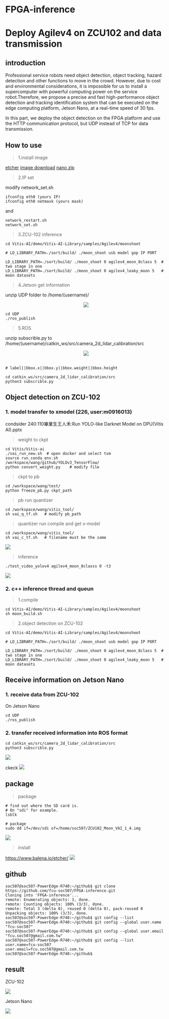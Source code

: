 # FPGA-inference

# Deploy Agilev4 on ZCU102 and data transmission
## introduction
Professional service robots need object detection, object tracking, hazard detection and other functions to move in the crowd. However, due to cost and environmental considerations, it is impossible for us to install a supercomputer with powerful computing power on the service robot.Therefore, we propose a precise and fast high-performance object detection and tracking identification system that can be executed on the edge computing platform, Jetson Nano, at a real-time speed of 30 fps.

In this part, we deploy the object detection on the FPGA platform and use the HTTP communication protocol, but UDP instead of TCP for data transmission.
## How to use
>1.install image
>
[etcher](https://www.balena.io/etcher/)
[image download](https://drive.google.com/file/d/147AWFSlIql7TuC5glqqHnXguY3aj0za1/view?usp=sharing)
[nano zip](https://drive.google.com/file/d/108nCZVAG70VNibhEjQqGPz2Bz0BQnwNI/view?usp=sharing)
>2.IP set
>
modify network_set.sh
```python=2
ifconfig eth0 (yours IP)
ifconfig eth0 netmask (yours mask)
```
and
```
network_restart.sh
network_set.sh
```
>3.ZCU-102 inference
```
cd Vitis-AI/demo/Vitis-AI-Library/samples/Agilev4/moonshoot
```
```
# LD_LIBRARY_PATH=./sort/build/ ./moon_shoot usb model gop IP PORT 

LD_LIBRARY_PATH=./sort/build/ ./moon_shoot 0 agilev4_moon_8class 5  # two stage in one
LD_LIBRARY_PATH=./sort/build/ ./moon_shoot 0 agilev4_leaky_moon 5   # moon datasets
```
>4.Jetson get information

unzip UDP folder to /home/(username)/
<div style="text-align:center">
  <img src="https://i.imgur.com/eLcchc3.png">
</div>

```
cd UDP
./ros_publish
```
>5.ROS
>
unzip subscrible.py to /home/(username)/catkin_ws/src/camera_2d_lidar_calibration/src
<div style="text-align:center"><img src="https://i.imgur.com/CPKnlbI.png"></div>
<br>

```
# label||bbox.x||bbox.y||bbox.weight||bbox.height

cd catkin_ws/src/camera_2d_lidar_calibration/src
python3 subscrible.py
```
## Object detection on ZCU-102
### 1. model transfer to xmodel (226, user:m0916013)
condsider 240:110畢業生王人禾:Run YOLO-like Darknet Model on DPU(Vitis AI).pptx
> weight to ckpt
```
cd Vitis/Vitis-ai
./vai_run_new.sh  # open docker and select tvm
source run_conda_env.sh
/workspace/wang/github/YOLOv3_TensorFlow/
python convert_weight.py    # modify file
```
> ckpt to pb
```
cd /workspace/wang/test/
python freeze_pb.py ckpt_path
```
> pb run quantizer
```
cd /workspace/wang/vitis_tool/ 
sh vai_q_tf.sh   # modify pb_path
```
> quantizer run compile and get x-model
```
cd /workspace/wang/vitis_tool/ 
sh vai_c_tf.sh   # filename must be the same
```
![](https://i.imgur.com/TGlXRx8.png)
> inference
```
./test_video_yolov4 agilev4_moon_8classs 0 -t3
```
![](https://i.imgur.com/FLPJIqj.jpg)


### 2. c++ inference thread and queun
> 1.compile

```
cd Vitis-AI/demo/Vitis-AI-Library/samples/Agilev4/moonshoot
sh moon_build.sh
```
> 2.object detection on ZCU-102
```
cd Vitis-AI/demo/Vitis-AI-Library/samples/Agilev4/moonshoot
```
```
# LD_LIBRARY_PATH=./sort/build/ ./moon_shoot usb model gop IP PORT 

LD_LIBRARY_PATH=./sort/build/ ./moon_shoot 0 agilev4_moon_8class 5  # two stage in one
LD_LIBRARY_PATH=./sort/build/ ./moon_shoot 0 agilev4_leaky_moon 5   # moon datasets
```
## Receive information on Jetson Nano
### 1. receive data from ZCU-102
On Jetson Nano
```
cd UDP
./ros_publish
```
### 2. transfer received information into ROS format
```
cd catkin_ws/src/camera_2d_lidar_calibration/src
python3 subscrible.py
```
![](https://i.imgur.com/czyLYer.png)

ckeck
![](https://i.imgur.com/Aq4rzDY.png)

## package
> package
```
# find out where the SD card is.
# On "sdi" for example.
lsblk

# package
sudo dd if=/dev/sdi of=/home/soc507/ZCU102_Moon_VAI_1_4.img
```
![](https://i.imgur.com/O35XzRn.jpg)

> install
> 
https://www.balena.io/etcher/
![](https://i.imgur.com/kCEV7RX.png)

## github
```
soc507@soc507-PowerEdge-R740:~/github$ git clone https://github.com/fcu-soc507/FPGA-inference.git
Cloning into 'FPGA-inference'...
remote: Enumerating objects: 3, done.
remote: Counting objects: 100% (3/3), done.
remote: Total 3 (delta 0), reused 0 (delta 0), pack-reused 0
Unpacking objects: 100% (3/3), done.
soc507@soc507-PowerEdge-R740:~/github$ git config --list
soc507@soc507-PowerEdge-R740:~/github$ git config --global user.name "fcu-soc507"
soc507@soc507-PowerEdge-R740:~/github$ git config --global user.email "fcu.soc507@gmail.com.tw"
soc507@soc507-PowerEdge-R740:~/github$ git config --list
user.name=fcu-soc507
user.email=fcu.soc507@gmail.com.tw
soc507@soc507-PowerEdge-R740:~/github$
```
## result
ZCU-102

![](https://i.imgur.com/9ELHxjX.png)

Jetson Nano

![](https://i.imgur.com/OXCsdLV.png)
